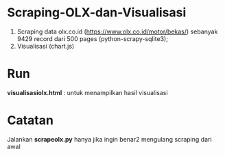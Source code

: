 # Scraping-OLX-dan-Visualisasi
1. Scraping data olx.co.id (https://www.olx.co.id/motor/bekas/) sebanyak 9429 record dari 500 pages (python-scrapy-sqlite3); 
2. Visualisasi (chart.js)

# Run
<b>visualisasiolx.html</b> : untuk menampilkan hasil visualisasi

# Catatan
Jalankan <b>scrapeolx.py</b> hanya jika ingin benar2 mengulang scraping dari awal
